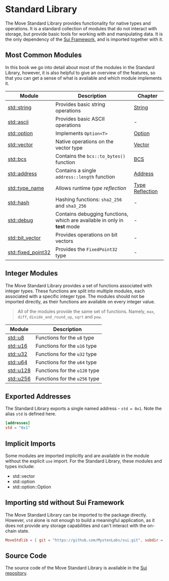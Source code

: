 # Standard Library

<!-- The Move standard library provides a set of modules  -->

The Move Standard Library provides functionality for native types and operations. It is a standard
collection of modules that do not interact with storage, but provide basic tools for working with
and manipulating data. It is the only dependency of the
[Sui Framework](./../programmability/sui-framework), and is imported together with it.

## Most Common Modules

In this book we go into detail about most of the modules in the Standard Library, however, it is
also helpful to give an overview of the features, so that you can get a sense of what is available
and which module implements it.

<!-- Custom CSS addition in the theme/custom.css  -->
<div class="modules-table">

| Module                                                                           | Description                                                                | Chapter                              |
| -------------------------------------------------------------------------------- | -------------------------------------------------------------------------- | ------------------------------------ |
| [std::string](https://docs.sui.io/references/framework/std/string)               | Provides basic string operations                                           | [String](./string)                   |
| [std::ascii](https://docs.sui.io/references/framework/std/ascii)                 | Provides basic ASCII operations                                            | -                                    |
| [std::option](https://docs.sui.io/references/framework/std/option)               | Implements `Option<T>`                                                     | [Option](./option)                   |
| [std::vector](https://docs.sui.io/references/framework/std/vector)               | Native operations on the vector type                                       | [Vector](./vector)                   |
| [std::bcs](https://docs.sui.io/references/framework/std/bcs)                     | Contains the `bcs::to_bytes()` function                                    | [BCS](./../programmability/bcs)      |
| [std::address](https://docs.sui.io/references/framework/std/address)             | Contains a single `address::length` function                               | [Address](./address)                 |
| [std::type_name](https://docs.sui.io/references/framework/std/type_name)         | Allows runtime _type reflection_                                           | [Type Reflection](./type-reflection) |
| [std::hash](https://docs.sui.io/references/framework/std/hash)                   | Hashing functions: `sha2_256` and `sha3_256`                               | -                                    |
| [std::debug](https://docs.sui.io/references/framework/std/debug)                 | Contains debugging functions, which are available in only in **test** mode | -                                    |
| [std::bit_vector](https://docs.sui.io/references/framework/std/bit_vector)       | Provides operations on bit vectors                                         | -                                    |
| [std::fixed_point32](https://docs.sui.io/references/framework/std/fixed_point32) | Provides the `FixedPoint32` type                                           | -                                    |

</div>

## Integer Modules

The Move Standard Library provides a set of functions associated with integer types. These functions
are split into multiple modules, each associated with a specific integer type. The modules should
not be imported directly, as their functions are available on every integer value.

> All of the modules provide the same set of functions. Namely, `max`, `diff`,
> `divide_and_round_up`, `sqrt` and `pow`.

<!-- Custom CSS addition in the theme/custom.css  -->
<div class="modules-table">

| Module                                                         | Description                   |
| -------------------------------------------------------------- | ----------------------------- |
| [std::u8](https://docs.sui.io/references/framework/std/u8)     | Functions for the `u8` type   |
| [std::u16](https://docs.sui.io/references/framework/std/u16)   | Functions for the `u16` type  |
| [std::u32](https://docs.sui.io/references/framework/std/u32)   | Functions for the `u32` type  |
| [std::u64](https://docs.sui.io/references/framework/std/u64)   | Functions for the `u64` type  |
| [std::u128](https://docs.sui.io/references/framework/std/u128) | Functions for the `u128` type |
| [std::u256](https://docs.sui.io/references/framework/std/u256) | Functions for the `u256` type |

</div>

## Exported Addresses

The Standard Library exports a single named address - `std = 0x1`. Note the alias `std` is defined
here.

```toml
[addresses]
std = "0x1"
```

## Implicit Imports

Some modules are imported implicitly and are available in the module without the explicit `use`
import. For the Standard Library, these modules and types include:

- std::vector
- std::option
- std::option::Option

## Importing std without Sui Framework

The Move Standard Library can be imported to the package directly. However, `std` alone is not
enough to build a meaningful application, as it does not provide any storage capabilities and can't
interact with the on-chain state.

```toml
MoveStdlib = { git = "https://github.com/MystenLabs/sui.git", subdir = "crates/sui-framework/packages/move-stdlib", rev = "framework/mainnet" }
```

## Source Code

The source code of the Move Standard Library is available in the
[Sui repository](https://github.com/MystenLabs/sui/tree/main/crates/sui-framework/packages/move-stdlib/sources).
